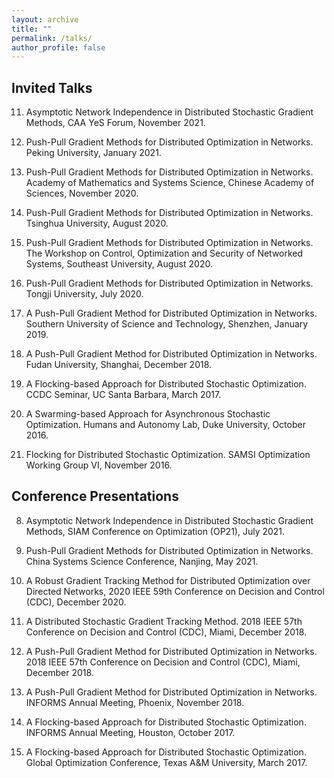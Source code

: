 ```yaml
---
layout: archive
title: ""
permalink: /talks/
author_profile: false
---
```


Invited Talks
----
11. Asymptotic Network Independence in Distributed Stochastic Gradient Methods, CAA YeS Forum, November 2021. 

10. Push-Pull Gradient Methods for Distributed Optimization in Networks. Peking University, January 2021.

9. Push-Pull Gradient Methods for Distributed Optimization in Networks. Academy of Mathematics and Systems Science, Chinese Academy of Sciences, November 2020.

8. Push-Pull Gradient Methods for Distributed Optimization in Networks. Tsinghua University, August 2020.

7. Push-Pull Gradient Methods for Distributed Optimization in Networks. The Workshop on Control, Optimization and Security of Networked Systems, Southeast University, August 2020.

6. Push-Pull Gradient Methods for Distributed Optimization in Networks. Tongji University, July 2020.

5. A Push-Pull Gradient Method for Distributed Optimization in Networks. Southern University of Science and Technology, Shenzhen, January 2019.

4. A Push-Pull Gradient Method for Distributed Optimization in Networks. Fudan University, Shanghai, December 2018.

3. A Flocking-based Approach for Distributed Stochastic Optimization. CCDC Seminar, UC Santa Barbara, March 2017.

2. A Swarming-based Approach for Asynchronous Stochastic Optimization. Humans and Autonomy Lab, Duke University, October 2016.

1. Flocking for Distributed Stochastic Optimization. SAMSI Optimization Working Group VI, November 2016.

Conference Presentations
----
8. Asymptotic Network Independence in Distributed Stochastic Gradient Methods, SIAM Conference on Optimization (OP21), July 2021.

7. Push-Pull Gradient Methods for Distributed Optimization in Networks. China Systems Science Conference, Nanjing, May 2021.

6. A Robust Gradient Tracking Method for Distributed Optimization over Directed Networks,  2020 IEEE 59th Conference on Decision and Control (CDC), December 2020.

5. A Distributed Stochastic Gradient Tracking Method. 2018 IEEE 57th Conference on Decision and Control (CDC), Miami, December 2018.

4. A Push-Pull Gradient Method for Distributed Optimization in Networks. 2018 IEEE 57th Conference on Decision and Control (CDC), Miami, December 2018.

3. A Push-Pull Gradient Method for Distributed Optimization in Networks. INFORMS Annual Meeting, Phoenix, November 2018.

2. A Flocking-based Approach for Distributed Stochastic Optimization. INFORMS Annual Meeting, Houston, October 2017.

1. A Flocking-based Approach for Distributed Stochastic Optimization. Global Optimization Conference, Texas A&M University, March 2017.
